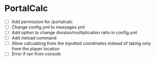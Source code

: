# PortalCalc
- [ ] Add permission for /portalcalc
- [ ] Change config.yml to messages.yml
- [ ] Add option to change division/multiplication ratio in config.yml 
- [ ] Add /reload command
- [ ] Allow calculating from the inputted coordinates instead of taking only from the player location
- [ ] Error if ran from console
